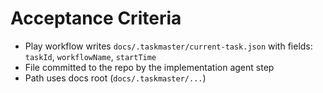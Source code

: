 # Acceptance Criteria

- Play workflow writes `docs/.taskmaster/current-task.json` with fields: `taskId`, `workflowName`, `startTime`
- File committed to the repo by the implementation agent step
- Path uses docs root (`docs/.taskmaster/...`)
